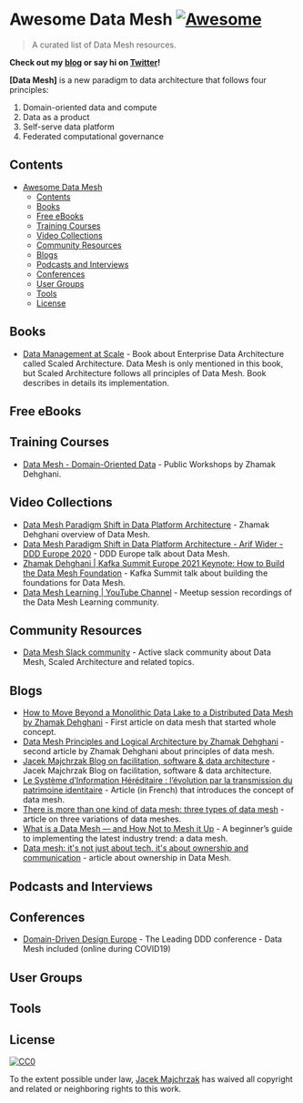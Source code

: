 # Awesome Data Mesh [![Awesome](https://cdn.rawgit.com/sindresorhus/awesome/d7305f38d29fed78fa85652e3a63e154dd8e8829/media/badge.svg)](https://github.com/sindresorhus/awesome)

> A curated list of Data Mesh resources.

**Check out my [blog](https://jacekmajchrzak.com/blog/) or say hi on [Twitter](https://twitter.com/JacekMajchrzak_)!**

**[Data Mesh]** is a new paradigm to data architecture that follows four principles: 
1. Domain-oriented data and compute 
2. Data as a product
3. Self-serve data platform
4. Federated computational governance

## Contents

- [Awesome Data Mesh](https://github.com/JacekMajchrzak/awesome-datamesh)
	- [Contents](#contents)
	- [Books](#books)
	- [Free eBooks](#free-ebooks)
	- [Training Courses](#training-courses)
	- [Video Collections](#video-collections)
	- [Community Resources](#community-resources)
	- [Blogs](#blogs)
	- [Podcasts and Interviews](#podcasts-and-interviews)
	- [Conferences](#conferences)
	- [User Groups](#user-groups)
	- [Tools](#tools)
	- [License](#license)

## Books

- [Data Management at Scale](https://www.oreilly.com/library/view/data-management-at/9781492054771/) - Book about Enterprise Data Architecture called Scaled Architecture. Data Mesh is only mentioned in this book, but Scaled Architecture follows all principles of Data Mesh. Book describes in details its implementation.

## Free eBooks



## Training Courses

- [Data Mesh - Domain-Oriented Data](https://training.dddeurope.com/data-mesh-zhamak-dheghani/) - Public Workshops by Zhamak Dehghani.

## Video Collections

- [Data Mesh Paradigm Shift in Data Platform Architecture](https://www.youtube.com/watch?v=52MCFe4v0UU) - Zhamak Dehghani overview of Data Mesh. 
- [Data Mesh Paradigm Shift in Data Platform Architecture - Arif Wider - DDD Europe 2020](https://www.youtube.com/watch?v=Iqbl9AS03VU&t=1s) - DDD Europe talk about Data Mesh.
- [Zhamak Dehghani | Kafka Summit Europe 2021 Keynote: How to Build the Data Mesh Foundation](https://www.youtube.com/watch?v=QF41q10NSAs) - Kafka Summit talk about building the foundations for Data Mesh.
- [Data Mesh Learning | YouTube Channel](https://www.youtube.com/channel/UC3bSfMzhHjeX_tFdte1esgQ/featured) - Meetup session recordings of the Data Mesh Learning community.

## Community Resources

- [Data Mesh Slack community](data-mesh.slack.com) - Active slack community about Data Mesh, Scaled Architecture and related topics.

## Blogs

- [How to Move Beyond a Monolithic Data Lake to a Distributed Data Mesh by Zhamak Dehghani](https://martinfowler.com/articles/data-monolith-to-mesh.html) - First article on data mesh that started whole concept.
- [Data Mesh Principles and Logical Architecture by Zhamak Dehghani](https://martinfowler.com/articles/data-mesh-principles.html) - second article by Zhamak Dehghani about principles of data mesh.
- [Jacek Majchrzak Blog on facilitation, software & data architecture](https://jacekmajchrzak.com/blog/) - Jacek Majchrzak Blog on facilitation, software & data architecture.
- [Le Système d’Information Héréditaire : l’évolution par la transmission du patrimoine identitaire](https://blog.octo.com/le-systeme-dinformation-hereditaire-levolution-par-la-transmission-du-patrimoine-identitaire/) - Article (in French) that introduces the concept of data mesh.
- [There is more than one kind of data mesh: three types of data mesh](https://towardsdatascience.com/theres-more-than-one-kind-of-data-mesh-three-types-of-data-meshes-7cb346dc2819) - article on three variations of data meshes.
- [What is a Data Mesh — and How Not to Mesh it Up](https://towardsdatascience.com/what-is-a-data-mesh-and-how-not-to-mesh-it-up-210710bb41e0) - A beginner’s guide to implementing the latest industry trend: a data mesh.
- [Data mesh: it's not just about tech, it's about ownership and communication](https://www.thoughtworks.com/insights/blog/data-mesh-its-not-about-tech-its-about-ownership-and-communication) - article about ownership in Data Mesh.

## Podcasts and Interviews

## Conferences

- [Domain-Driven Design Europe](https://dddeurope.com) - The Leading DDD conference - Data Mesh included (online during COVID19)

## User Groups

## Tools

## License

[![CC0](http://mirrors.creativecommons.org/presskit/buttons/88x31/svg/cc-zero.svg)](https://creativecommons.org/publicdomain/zero/1.0/)

To the extent possible under law, [Jacek Majchrzak](https://jacekmajchrzak.com) has waived all copyright and related or neighboring rights to this work.
